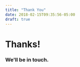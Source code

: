 ```yaml
---
title: "Thank You"
date: 2018-02-15T09:35:56-05:00
draft: true
---
```


# Thanks!
### We'll be in touch.